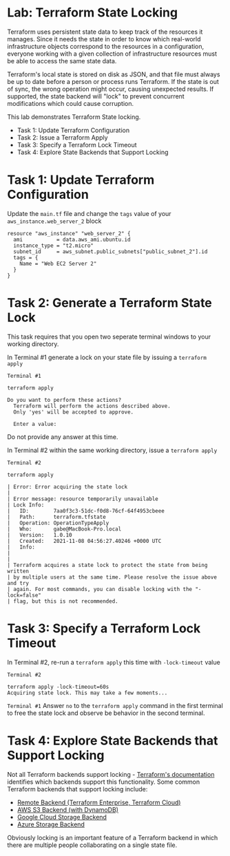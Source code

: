 # Lab: Terraform State Locking

Terraform uses persistent state data to keep track of the resources it manages. Since it needs the state in order to know which real-world infrastructure objects correspond to the resources in a configuration, everyone working with a given collection of infrastructure resources must be able to access the same state data.

Terraform's local state is stored on disk as JSON, and that file must always be up to date before a person or process runs Terraform. If the state is out of sync, the wrong operation might occur, causing unexpected results. If supported, the state backend will "lock" to prevent concurrent modifications which could cause corruption.

This lab demonstrates Terraform State locking.

- Task 1: Update Terraform Configuration
- Task 2: Issue a Terraform Apply
- Task 3: Specify a Terraform Lock Timeout
- Task 4: Explore State Backends that Support Locking

# Task 1: Update Terraform Configuration

Update the `main.tf` file and change the `tags` value of your `aws_instance.web_server_2` block

```hcl
resource "aws_instance" "web_server_2" {
  ami           = data.aws_ami.ubuntu.id
  instance_type = "t2.micro"
  subnet_id     = aws_subnet.public_subnets["public_subnet_2"].id
  tags = {
    Name = "Web EC2 Server 2"
  }
}
```

# Task 2: Generate a Terraform State Lock

This task requires that you open two seperate terminal windows to your working directory.

In Terminal #1 generate a lock on your state file by issuing a `terraform apply`

`Terminal #1`

```shell
terraform apply

Do you want to perform these actions?
  Terraform will perform the actions described above.
  Only 'yes' will be accepted to approve.

  Enter a value:
```

Do not provide any answer at this time.

In Terminal #2 within the same working directory, issue a `terraform apply`

`Terminal #2`

```shell
terraform apply

| Error: Error acquiring the state lock
|
| Error message: resource temporarily unavailable
| Lock Info:
|   ID:        7aa0f3c3-51dc-f0d8-76cf-64f4953cbeee
|   Path:      terraform.tfstate
|   Operation: OperationTypeApply
|   Who:       gabe@MacBook-Pro.local
|   Version:   1.0.10
|   Created:   2021-11-08 04:56:27.40246 +0000 UTC
|   Info:
|
|
| Terraform acquires a state lock to protect the state from being written
| by multiple users at the same time. Please resolve the issue above and try
| again. For most commands, you can disable locking with the "-lock=false"
| flag, but this is not recommended.
```

# Task 3: Specify a Terraform Lock Timeout

In Terminal #2, re-run a `terraform apply` this time with `-lock-timeout` value

`Terminal #2`

```shell
terraform apply -lock-timeout=60s
Acquiring state lock. This may take a few moments...
```

`Terminal #1`
Answer `no` to the `terraform apply` command in the first terminal to free the state lock and observe be behavior in the second terminal.

# Task 4: Explore State Backends that Support Locking

Not all Terraform backends support locking - [Terraform's documentation](https://www.terraform.io/docs/language/settings/backends/index.html) identifies which backends support this functionality. Some common Terraform backends that support locking include:

- [Remote Backend (Terraform Enterprise, Terraform Cloud)](https://www.terraform.io/docs/language/settings/backends/remote.html)
- [AWS S3 Backend (with DynamoDB)](https://www.terraform.io/docs/language/settings/backends/s3.html)
- [Google Cloud Storage Backend](https://www.terraform.io/docs/language/settings/backends/gcs.html)
- [Azure Storage Backend](https://www.terraform.io/docs/language/settings/backends/azurerm.html)

Obviously locking is an important feature of a Terraform backend in which there are multiple people collaborating on a single state file.
